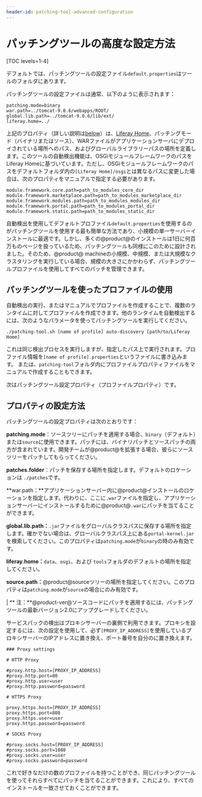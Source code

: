 ```yaml
---
header-id: patching-tool-advanced-configuration
---
```


# パッチングツールの高度な設定方法

[TOC levels=1-4]

デフォルトでは、パッチングツールの設定ファイル`default.properties`はツールのフォルダにあります。



パッチングツールの設定ファイルは通常、以下のように表示されます：

    patching.mode=binary
    war.path=../tomcat-9.0.6/webapps/ROOT/
    global.lib.path=../tomcat-9.0.6/lib/ext/
    liferay.home=../

上記のプロパティ（詳しい説明は[below](#using-profiles-with-the-patching-tool)）は、[Liferay Home](/docs/7-1/deploy/-/knowledge_base/d/installing-liferay#liferay-home)、パッチングモード（バイナリまたはソース）、WARファイルがアプリケーションサーバにデプロイされている場所へのパス、およびグローバルライブラリーパスの場所を定義します。このツールの自動検出機能は、OSGiモジュールフレームワークのパスをLiferay Homeに基づいています。ただし、OSGiモジュールフレームワークのパスをデフォルトフォルダ内の`[Liferay Home]/osgi`とは異なるパスに変更した場合は、次のプロパティをマニュアルで指定する必要があります。

    module.framework.core.path=path_to_modules_core_dir
    module.framework.marketplace.path=path_to_modules_marketplace_dir
    module.framework.modules.path=path_to_modules_modules_dir
    module.framework.portal.path=path_to_modules_portal_dir
    module.framework.static.path=path_to_modules_static_dir

自動検出を使用してデフォルトプロファイル`default.properties`を使用するのがパッチングツールを使用する最も簡単な方法であり、小規模の単一サーバーインストールに最適です。しかし、多くの@product@のインストールは1日に何百万ものページを扱っているため、パッチングツールも同様にこのために設計されました。そのため、@product@ machineの小規模、中規模、または大規模なクラスタリングを実行している場合、規模の大きさにかかわらず、パッチングツールプロファイルを使用してすべてのパッチを管理できます。

## パッチングツールを使ったプロファイルの使用

自動検出の実行、またはマニュアルでプロファイルを作成することで、複数のランタイムに対してプロファイルを作成できます。他のランタイムを自動検出するには、次のようなパラメータを使ってパッチングツールを実行してください。

    ./patching-tool.sh [name of profile] auto-discovery [path/to/Liferay Home]

これは同じ検出プロセスを実行しますが、指定したパス上で実行されます。プロファイル情報を`[name of profile].properties`というファイルに書き込みます。
または、`patching-tool`フォルダ内にプロファイルプロパティファイルをマニュアルで作成することもできます。

次はパッチングツール設定プロパティ（プロファイルプロパティ）です。

## プロパティの設定方法

パッチングツールの設定プロパティは次のとおりです：

**patching.mode**：ソースツリーにパッチを適用する場合、`binary`（デフォルト）または`source`に使用できます。パッチには、バイナリパッチとソースパッチの両方が含まれています。開発チームが@product@を拡張する場合、彼らにソースツリーをパッチしてもらってください。

**patches.folder**：パッチを保存する場所を指定します。デフォルトのロケーションは `./patches`です。

**war.path：**アプリケーションサーバー内に@product@インストールのロケーションを指定します。代わりに、ここに`.war`ファイルを指定し、アプリケーションサーバーにインストールするために@product@`.war`にパッチを当てることができます。



**global.lib.path：**`.jar`ファイルをグローバルクラスパスに保存する場所を指定します。確かでない場合は、グローバルクラスパス上にある`portal-kernel.jar`を検索してください。このプロパティは`patching.mode`が`binary`の時のみ有効です。



**liferay.home：**`data`、`osgi`、および `tools`フォルダのデフォルトの場所を指定してください。



**source.path：**@product@sourceツリーの場所を指定してください。このプロパティは`patching.mode`が`source`の場合にのみ有効です。


| ** 注：**@product-ver@ソースコードにパッチを適用するには、パッチングツールの最新バージョン2.0にアップグレードしてください。

サービスパックの検出はプロキシサーバーの裏側で利用できます。プロキシを設定するには、次の設定を使用して、必ず`[PROXY_IP_ADDRESS]`を使用しているプロキシサーバーのIPアドレスに置き換え、ポート番号を自分のに置き換えます。

    ### Proxy settings
    
    # HTTP Proxy
    
    #proxy.http.host=[PROXY_IP_ADDRESS]
    #proxy.http.port=80
    #proxy.http.user=user
    #proxy.http.password=password
    
    # HTTPS Proxy
    
    proxy.https.host=[PROXY_IP_ADDRESS]
    proxy.https.port=808
    proxy.https.user=user
    proxy.https.password=password
    
    # SOCKS Proxy
    
    #proxy.socks.host=[PROXY_IP_ADDRESS]
    #proxy.socks.port=1080
    #proxy.socks.user=user
    #proxy.socks.password=password

これで好きなだけの数のプロファイルを持つことができ、同じパッチングツールを使ってそれらすべてにパッチを当てることができます。これにより、すべてのインストールを一致させておくことができます。
